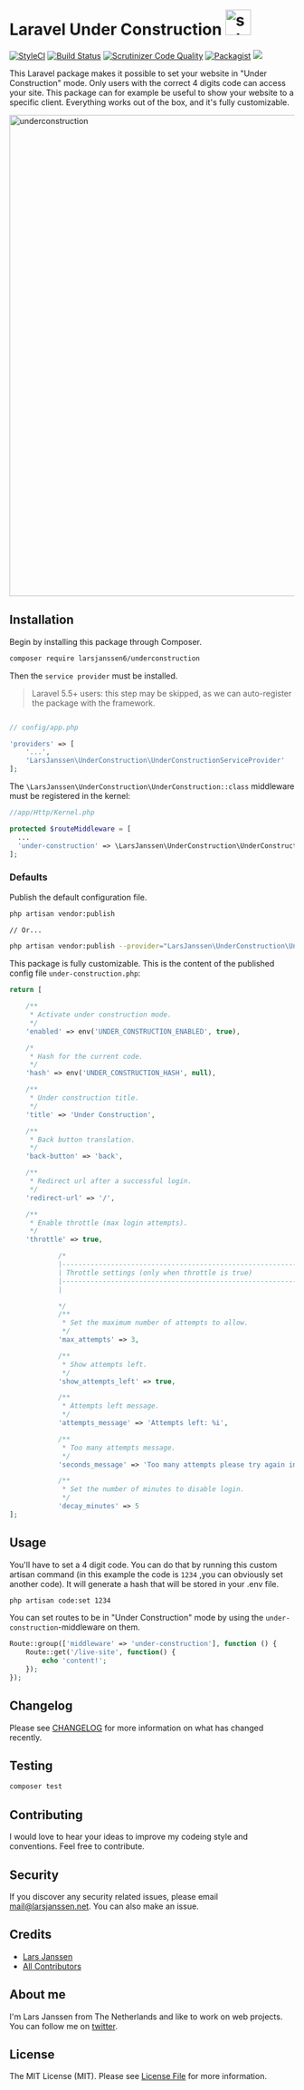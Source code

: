# Laravel Under Construction <img width="45" alt="schermafbeelding 2017-09-27 om 23 08 12" src="https://user-images.githubusercontent.com/7254997/30937972-c9632d04-a3d8-11e7-87f3-c44ce2b86d24.png">

[![StyleCI](https://styleci.io/repos/104500164/shield)](https://styleci.io/repos/104500164)
[![Build Status](https://scrutinizer-ci.com/g/larsjanssen6/underconstruction/badges/build.png?b=master)](https://scrutinizer-ci.com/g/larsjanssen6/underconstruction/build-status/master)
[![Scrutinizer Code Quality](https://scrutinizer-ci.com/g/larsjanssen6/underconstruction/badges/quality-score.png?b=master)](https://scrutinizer-ci.com/g/larsjanssen6/underconstruction/?branch=master)
[![Packagist](https://img.shields.io/packagist/l/doctrine/orm.svg)](https://github.com/larsjanssen6/underconstruction/blob/master/LICENSE.md)
 <a href="https://twitter.com/larsjansse">
   <img src="http://img.shields.io/badge/author-@larsjansse-blue.svg?style=flat-square">
 </a>
  

This Laravel package makes it possible to set your website in "Under Construction" mode. Only users with the correct 4 digits code can access your site. This package can for example be useful to show your website to a specific client. Everything works out of the box, and it's fully customizable.

<img width="850" alt="underconstruction" src="https://user-images.githubusercontent.com/7254997/30869205-d96d9962-a2e0-11e7-9044-0a7ff708e6c3.png">

## Installation

Begin by installing this package through Composer.

```bash
composer require larsjanssen6/underconstruction
```

Then the  ```service provider``` must be installed.

> Laravel 5.5+ users: this step may be skipped, as we can auto-register the package with the framework.

```php

// config/app.php

'providers' => [
    '...',
    'LarsJanssen\UnderConstruction\UnderConstructionServiceProvider'
];
```

The ```\LarsJanssen\UnderConstruction\UnderConstruction::class``` middleware must be registered in the kernel:

```php
//app/Http/Kernel.php

protected $routeMiddleware = [
  ...
  'under-construction' => \LarsJanssen\UnderConstruction\UnderConstruction::class,
];
```

### Defaults

Publish the default configuration file.

```bash
php artisan vendor:publish

// Or...

php artisan vendor:publish --provider="LarsJanssen\UnderConstruction\UnderConstructionServiceProvider"
```


This package is fully customizable. This is the content of the published config file `under-construction.php`:

```php
return [

    /**
     * Activate under construction mode.
     */
    'enabled' => env('UNDER_CONSTRUCTION_ENABLED', true),

    /*
     * Hash for the current code.
     */
    'hash' => env('UNDER_CONSTRUCTION_HASH', null),

    /**
     * Under construction title.
     */
    'title' => 'Under Construction',

    /**
     * Back button translation.
     */
    'back-button' => 'back',

    /**
     * Redirect url after a successful login.
     */
    'redirect-url' => '/',

    /**
     * Enable throttle (max login attempts).
     */
    'throttle' => true,

            /*
            |--------------------------------------------------------------------------
            | Throttle settings (only when throttle is true)
            |--------------------------------------------------------------------------
            |

            */
            /**
             * Set the maximum number of attempts to allow.
             */
            'max_attempts' => 3,

            /**
             * Show attempts left.
             */
            'show_attempts_left' => true,

            /**
             * Attempts left message.
             */
            'attempts_message' => 'Attempts left: %i',

            /**
             * Too many attempts message.
             */
            'seconds_message' => 'Too many attempts please try again in %i seconds.',

            /**
             * Set the number of minutes to disable login.
             */
            'decay_minutes' => 5
];
```

## Usage

You'll have to set a 4 digit code. You can do that by running this custom
artisan command (in this example the code is ```1234``` ,you can obviously set another code). It
will generate a hash that will be stored in your .env file. 

```bash
php artisan code:set 1234
```

You can set routes to be in "Under Construction" mode by using the `under-construction`-middleware on them.

```php
Route::group(['middleware' => 'under-construction'], function () {
    Route::get('/live-site', function() {
        echo 'content!';
    });
});
```

## Changelog

Please see [CHANGELOG](CHANGELOG.md) for more information on what has changed recently.

## Testing

``` bash
composer test
```

## Contributing

I would love to hear your ideas to improve my codeing style and conventions. Feel free to contribute.

## Security

If you discover any security related issues, please email mail@larsjanssen.net. You can also make an issue. 

## Credits

- [Lars Janssen](https://github.com/larsjanssen6)
- [All Contributors](../../contributors)

## About me
I'm Lars Janssen from The Netherlands and like to work on web projects. You can
follow me on <a href="https://twitter.com/larsjansse">twitter</a>.

## License

The MIT License (MIT). Please see [License File](LICENSE.md) for more information.

